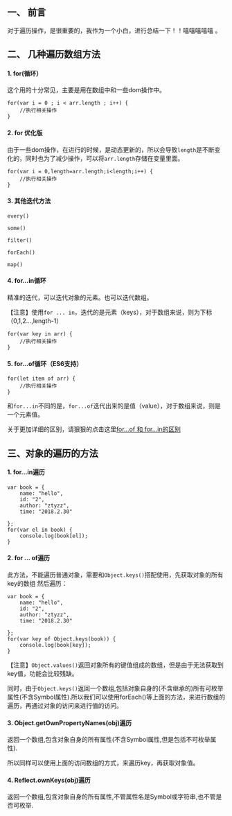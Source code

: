 ## 一、 前言

对于遍历操作，是很重要的，我作为一个小白，进行总结一下！！嘻嘻嘻嘻嘻 。

## 二、 几种遍历数组方法

#### 1. for(循环）

这个用的十分常见，主要是用在数组中和一些dom操作中。

```
for(var i = 0 ; i < arr.length ; i++) {
    //执行相关操作
}
```

#### 2. for 优化版

由于一些dom操作，在进行的时候，是动态更新的，所以会导致`length`是不断变化的，同时也为了减少操作，可以将`arr.length`存储在变量里面。

```
for(var i = 0,length=arr.length;i<length;i++) {
	//执行相关操作
}
```

#### 3. 其他迭代方法

`every()`

`some()`

`filter()`

`forEach()`

`map()`



#### 4. for...in循环

精准的迭代，可以迭代对象的元素。也可以迭代数组。

【注意】使用`for ... in`，迭代的是元素（keys），对于数组来说，则为下标（0,1,2...,length-1）

```
for(var key in arr) {
    //执行相关操作
}
```

#### 5. for...of循环（ES6支持）

```
for(let item of arr) {
    //执行相关操作
}
```

和`for...in`不同的是，`for...of`迭代出来的是值（value），对于数组来说，则是一个元素值。

关于更加详细的区别，请狠狠的点击这里[for...of 和 for...in的区别](https://segmentfault.com/q/1010000006658882)

## 三、对象的遍历的方法

#### 1. for...in遍历

```
var book = {
    name: "hello",
    id: "2",
    author: "ztyzz",
    time: "2018.2.30"

};
for(var el in book) {
    console.log(book[el]);
}
```

#### 2. for ... of遍历

此方法，不能遍历普通对象，需要和`Object.keys()`搭配使用，先获取对象的所有key的数组
然后遍历：

```
var book = {
    name: "hello",
    id: "2",
    author: "ztyzz",
    time: "2018.2.30"

};
for(var key of Object.keys(book)) {
    console.log(book[key]);
}
```

【注意】`Object.values()`返回对象所有的键值组成的数组，但是由于无法获取到key值，功能会比较残缺。

同时，由于`Object.keys()`返回一个数组,包括对象自身的(不含继承的)所有可枚举属性(不含Symbol属性).所以我们可以使用forEach()等上面的方法，来进行数组的遍历，再通过对象的访问来进行值的访问。

#### 3. Object.getOwnPropertyNames(obj)遍历

  返回一个数组,包含对象自身的所有属性(不含Symbol属性,但是包括不可枚举属性).

所以同样可以使用上面的访问数组的方式，来遍历key，再获取对象值。

#### 4. Reflect.ownKeys(obj)遍历

 返回一个数组,包含对象自身的所有属性,不管属性名是Symbol或字符串,也不管是否可枚举.  

